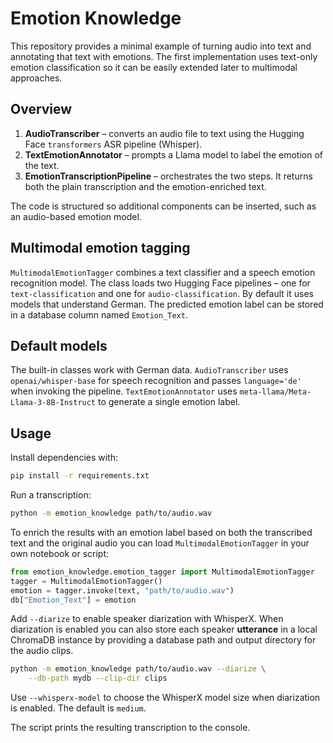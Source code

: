 # Emotion Knowledge

This repository provides a minimal example of turning audio into text
and annotating that text with emotions. The first implementation uses
text-only emotion classification so it can be easily extended later to
multimodal approaches.

## Overview

1. **AudioTranscriber** – converts an audio file to text using the
   Hugging Face `transformers` ASR pipeline (Whisper).
2. **TextEmotionAnnotator** – prompts a Llama model to label the emotion
   of the text.
3. **EmotionTranscriptionPipeline** – orchestrates the two steps. It
   returns both the plain transcription and the emotion-enriched text.

The code is structured so additional components can be inserted, such as
an audio-based emotion model.

## Multimodal emotion tagging

`MultimodalEmotionTagger` combines a text classifier and a speech emotion
recognition model.  The class loads two Hugging Face pipelines – one for
`text-classification` and one for `audio-classification`.  By default it uses
models that understand German.  The predicted emotion label can be stored in a
database column named `Emotion_Text`.

## Default models

The built-in classes work with German data. `AudioTranscriber` uses
`openai/whisper-base` for speech recognition and passes
`language='de'` when invoking the pipeline. `TextEmotionAnnotator` uses
``meta-llama/Meta-Llama-3-8B-Instruct`` to generate a single emotion
label.

## Usage

Install dependencies with:

```bash
pip install -r requirements.txt
```

Run a transcription:

```bash
python -m emotion_knowledge path/to/audio.wav
```

To enrich the results with an emotion label based on both the transcribed text
and the original audio you can load ``MultimodalEmotionTagger`` in your own
notebook or script:

```python
from emotion_knowledge.emotion_tagger import MultimodalEmotionTagger
tagger = MultimodalEmotionTagger()
emotion = tagger.invoke(text, "path/to/audio.wav")
db["Emotion_Text"] = emotion
```

Add `--diarize` to enable speaker diarization with WhisperX. When diarization
is enabled you can also store each speaker **utterance** in a local ChromaDB
instance by providing a database path and output directory for the audio clips.

```bash
python -m emotion_knowledge path/to/audio.wav --diarize \
    --db-path mydb --clip-dir clips
```

Use `--whisperx-model` to choose the WhisperX model size when diarization is
enabled. The default is `medium`.

The script prints the resulting transcription to the console.

